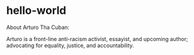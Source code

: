 # hello-world

About Arturo Tha Cuban:

Arturo is a front-line anti-racism activist, essayist, and upcoming author; advocating for equality, justice, and accountability.
